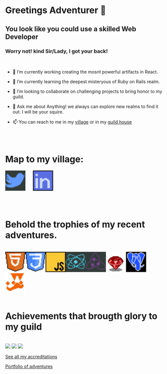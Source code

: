 # Greetings Adventurer 👋

## You look like you could use a skilled Web Developer
### Worry not! kind Sir/Lady, I got your back!
<br>

- 🔭 I’m currently working creating the mosnt powerful artifacts in React.

- 🌱 I’m currently learning the deepest misteryous of Ruby on Rails realm.

- 👯 I’m looking to collaborate on challenging projects to bring 
honor to my guild.

- 💬 Ask me about Anything! we always can explore new realms to find it out. I will be your squire.

- 📫 You can reach to me in my [village](https://twitter.com/AbelHerreraZam1) or in my [
guild house](https://www.linkedin.com/in/abelherreraz/)

<br>
<br>

# Map to my village:

[<img src="./assets/twitter.png" width="64px" />][twitter]&nbsp;&nbsp;&nbsp;&nbsp;&nbsp;
[<img src="./assets/linkedin.png" width="64px" />][linkedin]

[twitter]: https://twitter.com/AbelHerreraZam1
[linkedin]: https://www.linkedin.com/in/abelherreraz/

<br>
<br>

# Behold the trophies of my recent adventures.

<br>

<img align="left" src="./assets/html.png" width="64px" />
<img align="left" src="./assets/cssl.png" width="64px" />
<img align="left" src="./assets/js.png" width="64px" />
<img align="left" src="./assets/react.png" width="64px" />
<img align="left" src="./assets/redux.png" width="64px" />
<img align="left" src="./assets/ruby.png" width="64px" />
<img align="left" src="./assets/postgresql.png" width="64px" />
<img  src="./assets/jest.png" width="64px" />

<br>
<br>

# Achievements that brougth glory to my guild

<br>

<img src="https://api.accredible.com/v1/frontend/credential_website_embed_image/badge/44240667" width="128px" />
<img src="https://api.accredible.com/v1/frontend/credential_website_embed_image/badge/41875040" width="128px" />
<img src="https://api.accredible.com/v1/frontend/credential_website_embed_image/badge/40244624" width="128px" />

<br>

[See all my accreditations](https://www.credential.net/profile/abelherrerazambrano/wallet)


[Portfolio of adventures](https://abel-codes.netlify.app/)







